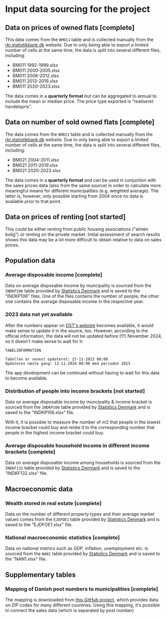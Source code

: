 # Input data sourcing for the project

## Data on prices of owned flats [complete]

This data comes from the `BM011` table and is collected manually from the [rkr.statistikbank.dk](rkr.statistikbank.dk) website. Due to only being able to export a limited number of cells at the same time, the data is split into several different files, including:

* BM011 1992-1999.xlsx
* BM011 2000-2005.xlsx
* BM011 2006-2012.xlsx
* BM011 2013-2019.xlsx
* BM011 2020-2023.xlsx

The data comes in a **quarterly format** but can be aggregated to annual to include the mean or median price. The price type exported is "realiseret handelspris".

## Data on number of sold owned flats [complete]

The data comes from the `BM021` table and is collected manually from the [rkr.statistikbank.dk](rkr.statistikbank.dk) website. Due to only being able to export a limited number of cells at the same time, the data is split into several different files, including:

* BM021 2004-2011.xlsx
* BM021 2011-2019.xlsx
* BM021 2020-2023.xlsx

The data comes in a **quarterly format** and can be used in conjuction with the sales prices data (also from the same source) in order to calculate more meaningful means for different municipalities (e.g. weighted average). The latter is, however, only possible starting from 2004 since no data is available prior to that point.

## Data on prices of renting [not started]

This could be either renting from public housing associations ("almen bolig") or renting on the private market. Initial assessment of search results shows this data may be a lot more difficult to obtain relative to data on sales prices.

## Population data

### Average disposable income [complete]

Data on average disposable income by muncipality is sourced from the `INDKP106` table provided by [Statistics Denmark](www.dst.dk) and is saved to the "INDKP106" files. One of the files contains the number of people, the other one contains the average disposable income in the respective year.

### 2023 data not yet available

After the numbers appear on [DST's webiste](https://www.statistikbanken.dk/INDKP106) becomes available, it would make sense to update it in the source, too. However, according to the official information, the data will not be updated before (!!!) November 2024, so it doesn't make sense to wait for it:

```
TABELINFORMATION

Tabellen er senest opdateret: 27-11-2023 08:00
Opdateres næste gang: 13-11-2024 08:00 med perioden 2023
```

The app development can be continued without having to wait for this data to become available.

### Distribution of people into income brackets [not started]

Data on average disposable income by muncipality & income bracket is sourced from the `INDKP106` table provided by [Statistics Denmark](www.dst.dk) and is saved to the "INDKP106.xlsx" file.

With it, it is possible to measure the number of m2 that people in the lowest income bracket could buy and relate it to the corresponding number that people in the highest income bracket could buy.

### Average disposable household income in different income brackets [complete]

Data on average disposable income among households is sourced from the `INDKF132` table provided by [Statistics Denmark](www.dst.dk) and is saved to the "INDKF132.xlsx" file.

## Macroeconomic data

### Wealth stored in real estate [complete]

Data on the number of different property types and their average market values comes from the `EJDFOE1` table provided by [Statistics Denmark](www.dst.dk) and is saved to the "EJDFOE1.xlsx" file.

### National macroeconomic statistics [complete]

Data on national metrics such as GDP, inflation, unemployment etc. is sourced from the `NAN1` table provided by [Statistics Denmark](www.dst.dk) and is saved to the "NAN1.xlsx" file.

## Supplementary tables

### Mapping of Danish post numbers to municipalities [complete]

The mapping is downloaded from [this GitHub project](https://github.com/zauberware/postal-codes-json-xml-csv), which provides data on ZIP codes for many different countries. Using this mapping, it's possible to connect the sales data (which is separated by post number) 